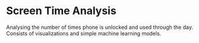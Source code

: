 # Screen Time Analysis

Analysing the number of times phone is unlocked and used through the day.
Consists of visualizations and simple machine learning models.

